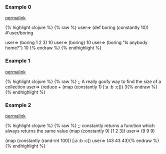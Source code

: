 ### Example 0
[permalink](#example-0)

{% highlight clojure %}
{% raw %}
user=> (def boring (constantly 10))
#'user/boring

user=> (boring 1 2 3)
10
user=> (boring)
10
user=> (boring "Is anybody home?")
10
{% endraw %}
{% endhighlight %}


### Example 1
[permalink](#example-1)

{% highlight clojure %}
{% raw %}
;; A really goofy way to find the size of a collection
user=> (reduce + (map (constantly 1) [:a :b :c]))
3{% endraw %}
{% endhighlight %}


### Example 2
[permalink](#example-2)

{% highlight clojure %}
{% raw %}
;; constantly returns a function which always returns the same value
(map (constantly 9) [1 2 3])
user=> (9 9 9)

(map (constantly (rand-int 100)) [:a :b :c])
user=> (43 43 43){% endraw %}
{% endhighlight %}


